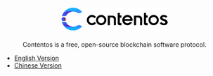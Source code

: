 <h2 align="center">
    <a href="https://contentos.io">
    <img alt="contentos" src="./_media/logo2.png">
    </a>
</h2>

<p align="center">
    Contentos is a free, open-source blockchain software protocol.
</p>


* [English Version](/en-us/)
* [Chinese Version](/zh-cn/)